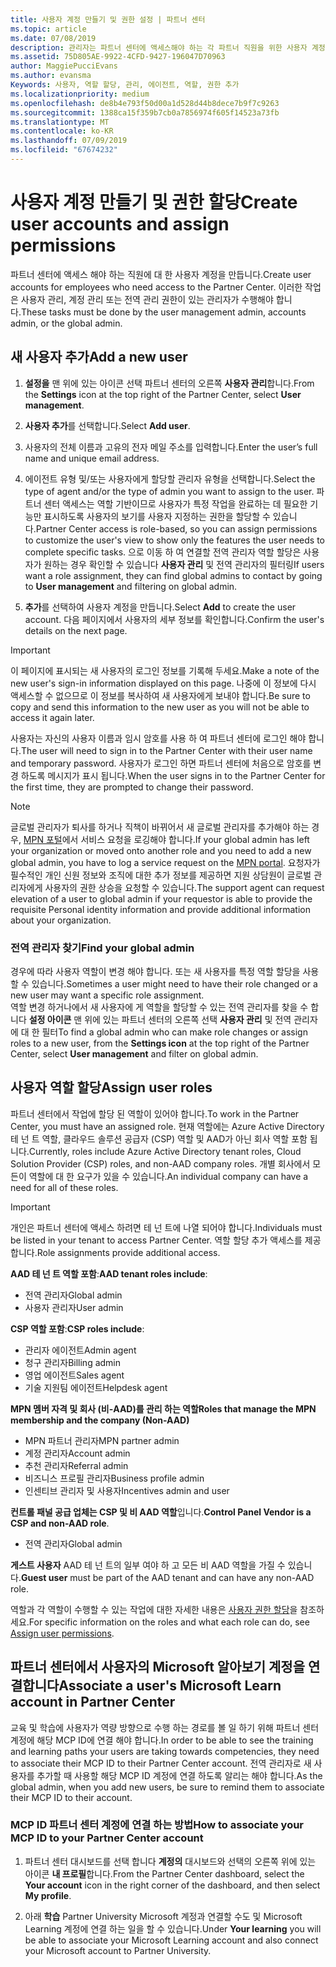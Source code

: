 ```yaml
---
title: 사용자 계정 만들기 및 권한 설정 | 파트너 센터
ms.topic: article
ms.date: 07/08/2019
description: 관리자는 파트너 센터에 액세스해야 하는 각 파트너 직원을 위한 사용자 계정을 만듭니다.
ms.assetid: 75D805AE-9922-4CFD-9427-196047D70963
author: MaggiePucciEvans
ms.author: evansma
Keywords: 사용자, 역할 할당, 관리, 에이전트, 역할, 권한 추가
ms.localizationpriority: medium
ms.openlocfilehash: de8b4e793f50d00a1d528d44b8dece7b9f7c9263
ms.sourcegitcommit: 1388ca15f359b7cb0a7856974f605f14523a73fb
ms.translationtype: MT
ms.contentlocale: ko-KR
ms.lasthandoff: 07/09/2019
ms.locfileid: "67674232"
---
```

# <a name="create-user-accounts-and-assign-permissions"></a><span data-ttu-id="76122-104">사용자 계정 만들기 및 권한 할당</span><span class="sxs-lookup"><span data-stu-id="76122-104">Create user accounts and assign permissions</span></span>

<span data-ttu-id="76122-105">파트너 센터에 액세스 해야 하는 직원에 대 한 사용자 계정을 만듭니다.</span><span class="sxs-lookup"><span data-stu-id="76122-105">Create user accounts for employees who need access to the Partner Center.</span></span> <span data-ttu-id="76122-106">이러한 작업은 사용자 관리, 계정 관리 또는 전역 관리 권한이 있는 관리자가 수행해야 합니다.</span><span class="sxs-lookup"><span data-stu-id="76122-106">These tasks must be done by the user management admin, accounts admin, or the global admin.</span></span> 


## <a name="add-a-new-user"></a><span data-ttu-id="76122-107">새 사용자 추가</span><span class="sxs-lookup"><span data-stu-id="76122-107">Add a new user</span></span>

1. <span data-ttu-id="76122-108">**설정을** 맨 위에 있는 아이콘 선택 파트너 센터의 오른쪽 **사용자 관리**합니다.</span><span class="sxs-lookup"><span data-stu-id="76122-108">From the **Settings** icon at the top right of the Partner Center, select **User management**.</span></span>

2.  <span data-ttu-id="76122-109">**사용자 추가**를 선택합니다.</span><span class="sxs-lookup"><span data-stu-id="76122-109">Select **Add user**.</span></span>

3.  <span data-ttu-id="76122-110">사용자의 전체 이름과 고유의 전자 메일 주소를 입력합니다.</span><span class="sxs-lookup"><span data-stu-id="76122-110">Enter the user’s full name and unique email address.</span></span>

4.  <span data-ttu-id="76122-111">에이전트 유형 및/또는 사용자에게 할당할 관리자 유형을 선택합니다.</span><span class="sxs-lookup"><span data-stu-id="76122-111">Select the type of agent and/or the type of admin you want to assign to the user.</span></span> <span data-ttu-id="76122-112">파트너 센터 액세스는 역할 기반이므로 사용자가 특정 작업을 완료하는 데 필요한 기능만 표시하도록 사용자의 보기를 사용자 지정하는 권한을 할당할 수 있습니다.</span><span class="sxs-lookup"><span data-stu-id="76122-112">Partner Center access is role-based, so you can assign permissions to customize the user's view to show only the features the user needs to complete specific tasks.</span></span>  <span data-ttu-id="76122-113">으로 이동 하 여 연결할 전역 관리자 역할 할당은 사용자가 원하는 경우 확인할 수 있습니다 **사용자 관리** 및 전역 관리자의 필터링</span><span class="sxs-lookup"><span data-stu-id="76122-113">If users want a role assignment, they can find global admins to contact by going to **User management** and filtering on global admin.</span></span>

5.  <span data-ttu-id="76122-114">**추가**를 선택하여 사용자 계정을 만듭니다.</span><span class="sxs-lookup"><span data-stu-id="76122-114">Select **Add** to create the user account.</span></span> <span data-ttu-id="76122-115">다음 페이지에서 사용자의 세부 정보를 확인합니다.</span><span class="sxs-lookup"><span data-stu-id="76122-115">Confirm the user's details on the next page.</span></span>

> [!IMPORTANT]  
> <span data-ttu-id="76122-116">이 페이지에 표시되는 새 사용자의 로그인 정보를 기록해 두세요.</span><span class="sxs-lookup"><span data-stu-id="76122-116">Make a note of the new user's sign-in information displayed on this page.</span></span> <span data-ttu-id="76122-117">나중에 이 정보에 다시 액세스할 수 없으므로 이 정보를 복사하여 새 사용자에게 보내야 합니다.</span><span class="sxs-lookup"><span data-stu-id="76122-117">Be sure to copy and send this information to the new user as you will not be able to access it again later.</span></span> 

<span data-ttu-id="76122-118">사용자는 자신의 사용자 이름과 임시 암호를 사용 하 여 파트너 센터에 로그인 해야 합니다.</span><span class="sxs-lookup"><span data-stu-id="76122-118">The user will need to sign in to the Partner Center with their user name and temporary password.</span></span> <span data-ttu-id="76122-119">사용자가 로그인 하면 파트너 센터에 처음으로 암호를 변경 하도록 메시지가 표시 됩니다.</span><span class="sxs-lookup"><span data-stu-id="76122-119">When the user signs in to the Partner Center for the first time, they are prompted to change their password.</span></span> 

> [!NOTE]  
>  <span data-ttu-id="76122-120">글로벌 관리자가 퇴사를 하거나 직책이 바뀌어서 새 글로벌 관리자를 추가해야 하는 경우, [MPN 포털](https://partner.microsoft.com/support)에서 서비스 요청을 로깅해야 합니다.</span><span class="sxs-lookup"><span data-stu-id="76122-120">If your global admin has left your organization or moved onto another role and you need to add a new global admin, you have to log a service request on the [MPN portal](https://partner.microsoft.com/support).</span></span> <span data-ttu-id="76122-121">요청자가 필수적인 개인 신원 정보와 조직에 대한 추가 정보를 제공하면 지원 상담원이 글로벌 관리자에게 사용자의 권한 상승을 요청할 수 있습니다.</span><span class="sxs-lookup"><span data-stu-id="76122-121">The support agent can request elevation of a user to global admin if your requestor is able to provide the requisite Personal identity information and provide additional information about your organization.</span></span>

### <a name="find-your-global-admin"></a><span data-ttu-id="76122-122">전역 관리자 찾기</span><span class="sxs-lookup"><span data-stu-id="76122-122">Find your global admin</span></span>

<span data-ttu-id="76122-123">경우에 따라 사용자 역할이 변경 해야 합니다. 또는 새 사용자를 특정 역할 할당을 사용할 수 있습니다.</span><span class="sxs-lookup"><span data-stu-id="76122-123">Sometimes a user might need to have their role changed or a new user may want a specific role assignment.</span></span>  
<span data-ttu-id="76122-124">역할 변경 하거나에서 새 사용자에 게 역할을 할당할 수 있는 전역 관리자를 찾을 수 합니다 **설정 아이콘** 맨 위에 있는 파트너 센터의 오른쪽 선택 **사용자 관리** 및 전역 관리자에 대 한 필터</span><span class="sxs-lookup"><span data-stu-id="76122-124">To find a global admin who can make role changes or assign roles to a new user, from the **Settings icon** at the top right of the Partner Center, select **User management** and filter on global admin.</span></span> 

## <a name="assign-user-roles"></a><span data-ttu-id="76122-125">사용자 역할 할당</span><span class="sxs-lookup"><span data-stu-id="76122-125">Assign user roles</span></span>

<span data-ttu-id="76122-126">파트너 센터에서 작업에 할당 된 역할이 있어야 합니다.</span><span class="sxs-lookup"><span data-stu-id="76122-126">To work in the Partner Center, you must have an assigned role.</span></span>  <span data-ttu-id="76122-127">현재 역할에는 Azure Active Directory 테 넌 트 역할, 클라우드 솔루션 공급자 (CSP) 역할 및 AAD가 아닌 회사 역할 포함 됩니다.</span><span class="sxs-lookup"><span data-stu-id="76122-127">Currently, roles include Azure Active Directory tenant roles, Cloud Solution Provider (CSP) roles, and non-AAD company roles.</span></span> <span data-ttu-id="76122-128">개별 회사에서 모든이 역할에 대 한 요구가 있을 수 있습니다.</span><span class="sxs-lookup"><span data-stu-id="76122-128">An individual company can have a need for all of these roles.</span></span>

>[!Important]
><span data-ttu-id="76122-129">개인은 파트너 센터에 액세스 하려면 테 넌 트에 나열 되어야 합니다.</span><span class="sxs-lookup"><span data-stu-id="76122-129">Individuals must be listed in your tenant to access Partner Center.</span></span> <span data-ttu-id="76122-130">역할 할당 추가 액세스를 제공합니다.</span><span class="sxs-lookup"><span data-stu-id="76122-130">Role assignments provide additional access.</span></span>


<span data-ttu-id="76122-131">**AAD 테 넌 트 역할 포함**:</span><span class="sxs-lookup"><span data-stu-id="76122-131">**AAD tenant roles include**:</span></span>
- <span data-ttu-id="76122-132">전역 관리자</span><span class="sxs-lookup"><span data-stu-id="76122-132">Global admin</span></span>
- <span data-ttu-id="76122-133">사용자 관리자</span><span class="sxs-lookup"><span data-stu-id="76122-133">User admin</span></span>

<span data-ttu-id="76122-134">**CSP 역할 포함**:</span><span class="sxs-lookup"><span data-stu-id="76122-134">**CSP roles include**:</span></span>
- <span data-ttu-id="76122-135">관리자 에이전트</span><span class="sxs-lookup"><span data-stu-id="76122-135">Admin agent</span></span>
- <span data-ttu-id="76122-136">청구 관리자</span><span class="sxs-lookup"><span data-stu-id="76122-136">Billing admin</span></span>
- <span data-ttu-id="76122-137">영업 에이전트</span><span class="sxs-lookup"><span data-stu-id="76122-137">Sales agent</span></span>
- <span data-ttu-id="76122-138">기술 지원팀 에이전트</span><span class="sxs-lookup"><span data-stu-id="76122-138">Helpdesk agent</span></span>

<span data-ttu-id="76122-139">**MPN 멤버 자격 및 회사 (비-AAD)를 관리 하는 역할**</span><span class="sxs-lookup"><span data-stu-id="76122-139">**Roles that manage the MPN membership and the company (Non-AAD)**</span></span>
- <span data-ttu-id="76122-140">MPN 파트너 관리자</span><span class="sxs-lookup"><span data-stu-id="76122-140">MPN partner admin</span></span>
- <span data-ttu-id="76122-141">계정 관리자</span><span class="sxs-lookup"><span data-stu-id="76122-141">Account admin</span></span>
- <span data-ttu-id="76122-142">추천 관리자</span><span class="sxs-lookup"><span data-stu-id="76122-142">Referral admin</span></span>
- <span data-ttu-id="76122-143">비즈니스 프로필 관리자</span><span class="sxs-lookup"><span data-stu-id="76122-143">Business profile admin</span></span>
- <span data-ttu-id="76122-144">인센티브 관리자 및 사용자</span><span class="sxs-lookup"><span data-stu-id="76122-144">Incentives admin and user</span></span>

<span data-ttu-id="76122-145">**컨트롤 패널 공급 업체는 CSP 및 비 AAD 역할**입니다.</span><span class="sxs-lookup"><span data-stu-id="76122-145">**Control Panel Vendor is a CSP and non-AAD role**.</span></span>
- <span data-ttu-id="76122-146">전역 관리자</span><span class="sxs-lookup"><span data-stu-id="76122-146">Global admin</span></span>

<span data-ttu-id="76122-147">**게스트 사용자** AAD 테 넌 트의 일부 여야 하 고 모든 비 AAD 역할을 가질 수 있습니다.</span><span class="sxs-lookup"><span data-stu-id="76122-147">**Guest user** must be part of the AAD tenant and can have any non-AAD role.</span></span>

<span data-ttu-id="76122-148">역할과 각 역할이 수행할 수 있는 작업에 대한 자세한 내용은 [사용자 권한 할당](permissions-overview.md)을 참조하세요.</span><span class="sxs-lookup"><span data-stu-id="76122-148">For specific information on the roles and what each role can do, see [Assign user permissions](permissions-overview.md).</span></span>

## <a name="associate-a-users-microsoft-learn-account-in-partner-center"></a><span data-ttu-id="76122-149">파트너 센터에서 사용자의 Microsoft 알아보기 계정을 연결합니다</span><span class="sxs-lookup"><span data-stu-id="76122-149">Associate a user's Microsoft Learn account in Partner Center</span></span>

<span data-ttu-id="76122-150">교육 및 학습에 사용자가 역량 방향으로 수행 하는 경로를 볼 일 하기 위해 파트너 센터 계정에 해당 MCP ID에 연결 해야 합니다.</span><span class="sxs-lookup"><span data-stu-id="76122-150">In order to be able to see the training and learning paths your users are taking towards competencies, they need to associate their MCP ID to their Partner Center account.</span></span> <span data-ttu-id="76122-151">전역 관리자로 새 사용자를 추가할 때 사용할 해당 MCP ID 계정에 연결 하도록 알리는 해야 합니다.</span><span class="sxs-lookup"><span data-stu-id="76122-151">As the global admin, when you add new users, be sure to remind them to associate their MCP ID to their account.</span></span> 

### <a name="how-to-associate-your-mcp-id-to-your-partner-center-account"></a><span data-ttu-id="76122-152">MCP ID 파트너 센터 계정에 연결 하는 방법</span><span class="sxs-lookup"><span data-stu-id="76122-152">How to associate your MCP ID to your Partner Center account</span></span>

1. <span data-ttu-id="76122-153">파트너 센터 대시보드를 선택 합니다 **계정의** 대시보드와 선택의 오른쪽 위에 있는 아이콘 **내 프로필**합니다.</span><span class="sxs-lookup"><span data-stu-id="76122-153">From the Partner Center dashboard, select the **Your account** icon in the right corner of the dashboard, and then select **My profile**.</span></span>

2. <span data-ttu-id="76122-154">아래 **학습** Partner University Microsoft 계정과 연결할 수도 및 Microsoft Learning 계정에 연결 하는 일을 할 수 있습니다.</span><span class="sxs-lookup"><span data-stu-id="76122-154">Under **Your learning** you will be able to associate your Microsoft Learning account and also connect your Microsoft account to Partner University.</span></span>









